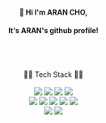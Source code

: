<div align="center">

#### 👋 Hi I'm ARAN CHO, 
#### It's ARAN's github profile!
  <br/>
  <br/>
  <br/>
  👩‍💻 Tech Stack 👩‍💻
   <br/>
   <br/>
  <img src="https://img.shields.io/badge/Python-007396?style=flat-square&logo=Python&logoColor=white"/></a>
   <img src="https://img.shields.io/badge/Javascript-ffb13b?style=flat-square&logo=Javascript&logoColor=white"/></a>
   <img src="https://img.shields.io/badge/HTML5-E34F26?style=flat-square&logo=html5&logoColor=white"/></a>
   <img src="https://img.shields.io/badge/CSS3-1572B6?style=flat-square&logo=css3&logoColor=white"/></a>
   <br/>
   <img src="https://img.shields.io/badge/Django-092E20?style=flat-square&logo=Django&logoColor=white"/></a>
   <img src="https://img.shields.io/badge/Vue.js-4FC08D?style=flat-square&logo=Vue.js&logoColor=white"/></a>
   <img src="https://img.shields.io/badge/jquery-0769AD?style=flat-square&logo=jquery&logoColor=white"/></a>
   <img src="https://img.shields.io/badge/SQLite-003B57?style=flat-square&logo=SQLite&logoColor=white"/></a>
   <img src="https://img.shields.io/badge/MySQL-4479A1?style=flat-square&logo=MySQL&logoColor=white"/></a>
   <br/>
   <img src="https://img.shields.io/badge/Jira-0052CC?style=flat-square&logo=Jira&logoColor=white"/></a>
   <img src="https://img.shields.io/badge/sourcetree-0052CC?style=flat-square&logo=sourcetree&logoColor=white"/></a>
   <br/>
   <br/>
   
<!-- ![aran-cho's github stats](https://github-readme-stats.vercel.app/api?username=aran-cho&show_icons=true) -->
</div>
